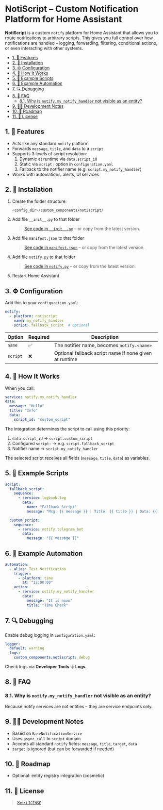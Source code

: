 # NotiScript – Custom Notification Platform for Home Assistant

**NotiScript** is a custom `notify` platform for Home Assistant that allows you to route notifications to arbitrary scripts.
This gives you full control over how notifications are handled – logging, forwarding, filtering, conditional actions, or even interacting with other systems.

- [1. 🔧 Features](#1--features)
- [2. 📂 Installation](#2--installation)
- [3. ⚙️ Configuration](#3-️-configuration)
- [4. 🚀 How It Works](#4--how-it-works)
- [5. 🧪 Example Scripts](#5--example-scripts)
- [6. 🧰 Example Automation](#6--example-automation)
- [7. 🔍 Debugging](#7--debugging)
- [8. 💬 FAQ](#8--faq)
  - [8.1. Why is `notify.my_notify_handler` not visible as an entity?](#81-why-is-notifymy_notify_handler-not-visible-as-an-entity)
- [9. 👨‍💻 Development Notes](#9--development-notes)
- [10. 🏁 Roadmap](#10--roadmap)
- [11. 📝 License](#11--license)

## 1. 🔧 Features

- Acts like any standard `notify` platform
- Forwards `message`, `title`, and `data` to a `script`
- Supports 3 levels of script resolution:
  1. Dynamic at runtime via `data.script_id`
  2. Static via `script:` option in `configuration.yaml`
  3. Fallback to the notifier name (e.g. `script.my_notify_handler`)
- Works with automations, alerts, UI services

## 2. 📂 Installation

1. Create the folder structure:

   ```sh
   <config_dir>/custom_components/notiscript/
   ```

2. Add file `__init__.py` to that folder

   > [See code in `__init__.py`](custom_components/notiscript/__init__.py) – or copy from the latest version.

3. Add file `manifest.json` to  that folder
   > [See code in `manifest.json`](custom_components/notiscript/manifest.json) – or copy from the latest version.

4. Add file `notify.py` to that folder
    > [See code in `notify.py`](custom_components/notiscript/notify.py) – or copy from the latest version.

5. Restart Home Assistant

## 3. ⚙️ Configuration

Add this to your `configuration.yaml`:

```yaml
notify:
  - platform: notiscript
    name: my_notify_handler
    script: fallback_script  # optional
```

| Option   | Required | Description                                            |
| -------- | -------- | ------------------------------------------------------ |
| `name`   | ✅        | The notifier name, becomes `notify.<name>`             |
| `script` | ❌        | Optional fallback script name if none given at runtime |

## 4. 🚀 How It Works

When you call:

```yaml
service: notify.my_notify_handler
data:
  message: "Hello"
  title: "Info"
  data:
    script_id: "custom_script"
```

The integration determines the script to call using this priority:

1. `data.script_id` → `script.custom_script`
2. Configured `script:` → e.g. `script.fallback_script`
3. Notifier name → `script.my_notify_handler`

The selected script receives all fields (`message`, `title`, `data`) as variables.

## 5. 🧪 Example Scripts

```yaml
script:
  fallback_script:
    sequence:
      - service: logbook.log
        data:
          name: "Fallback Script"
          message: "Msg: {{ message }} | Title: {{ title }} | Data: {{ data | to_json }}"
```

```yaml
  custom_script:
    sequence:
      - service: notify.telegram_bot
        data:
          message: "{{ message }}"
```

## 6. 🧰 Example Automation

```yaml
automation:
  - alias: Test Notification
    trigger:
      - platform: time
        at: "12:00:00"
    action:
      - service: notify.my_notify_handler
        data:
          message: "It is noon"
          title: "Time Check"
```

## 7. 🔍 Debugging

Enable debug logging in `configuration.yaml`:

```yaml
logger:
  default: warning
  logs:
    custom_components.notiscript: debug
```

Check logs via **Developer Tools → Logs**.

## 8. 💬 FAQ

### 8.1. Why is `notify.my_notify_handler` not visible as an entity?

Because notify services are not entities – they are service endpoints only.

## 9. 👨‍💻 Development Notes

- Based on `BaseNotificationService`
- Uses `async_call` to `script` domain
- Accepts all standard `notify` fields: `message`, `title`, `target`, `data`
- `target` is ignored (but can be forwarded if needed)

## 10. 🏁 Roadmap

- Optional: entity registry integration (cosmetic)

## 11. 📝 License

> [See `LICENSE`](./LICENSE)
